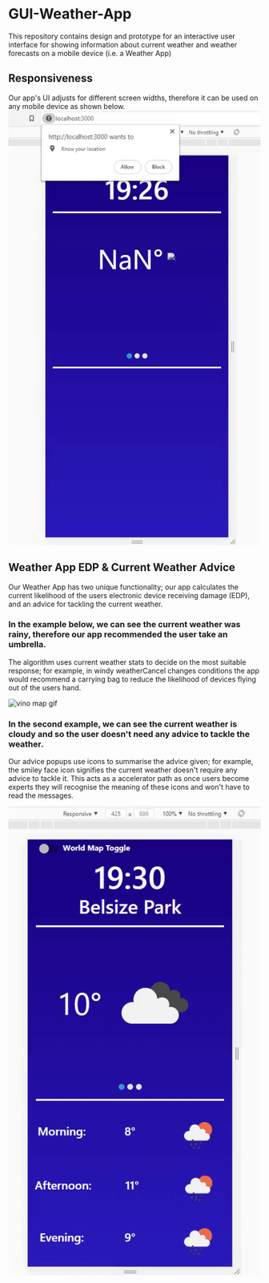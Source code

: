 # GUI-Weather-App
This repository contains design and prototype for an interactive user interface for showing information about current weather and weather forecasts on a mobile device (i.e. a Weather App)

## Responsiveness
Our app's UI adjusts for different screen widths, therefore it can be used on any mobile device as shown below.
![vino map gif](https://github.com/YilmazKarakus17/Gifs-for-Readme/blob/master/Weather%20App%20Gifs/Responsiveness.gif)

## Weather App EDP & Current Weather Advice
Our Weather App has two unique functionality; our app calculates the current likelihood of the users electronic device receiving damage (EDP), and an advice for tackling the current weather.

### In the example below, we can see the current weather was rainy, therefore our app recommended the user take an umbrella. 
The algorithm uses current weather stats to decide on the most suitable response; for example, in windy weatherCancel changes conditions the app would recommend a carrying bag to reduce the likelihood of devices flying out of the users hand.

![vino map gif](https://github.com/YilmazKarakus17/Gifs-for-Readme/blob/master/Weather%20App%20Gifs/Weather%20Advice%20and%20Electronic%20Damage%20Percentage%20part%201.gif)

### In the second example, we can see the current weather is cloudy and so the user doesn't need any advice to tackle the weather.
Our advice popups use icons to summarise the advice given; for example, the smiley face icon signifies the current weather doesn't require any advice to tackle it.
This acts as a accelerator path as once users become experts they will recognise the meaning of these icons and won't have to read the messages.

![vino map gif](https://github.com/YilmazKarakus17/Gifs-for-Readme/blob/master/Weather%20App%20Gifs/Weather%20Advice%20and%20Electronic%20Damage%20Percentage%20part%202.gif)
